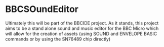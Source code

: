 # BBCSOundEditor
Ultimately this will be part of the BBCIDE project.  As it stands, this project aims to be a stand alone sound and music editor for the BBC Micro which will allow for the creation of assets (using SOUND and ENVELOPE BASIC commands or by using the SN76489 chip directly)
